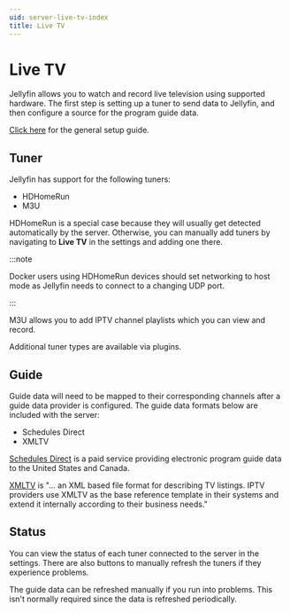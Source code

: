 ```yaml
---
uid: server-live-tv-index
title: Live TV
---
```


# Live TV

Jellyfin allows you to watch and record live television using supported hardware. The first step is setting up a tuner to send data to Jellyfin, and then configure a source for the program guide data.

[Click here](/docs/general/server/live-tv/setup-guide) for the general setup guide.

## Tuner

Jellyfin has support for the following tuners:

- HDHomeRun
- M3U

HDHomeRun is a special case because they will usually get detected automatically by the server. Otherwise, you can manually add tuners by navigating to **Live TV** in the settings and adding one there.

:::note

Docker users using HDHomeRun devices should set networking to host mode as Jellyfin needs to connect to a changing UDP port.

:::

M3U allows you to add IPTV channel playlists which you can view and record.

Additional tuner types are available via plugins.

## Guide

Guide data will need to be mapped to their corresponding channels after a guide data provider is configured. The guide data formats below are included with the server:

- Schedules Direct
- XMLTV

[Schedules Direct](http://www.schedulesdirect.org) is a paid service providing electronic program guide data to the United States and Canada.

[XMLTV](http://wiki.xmltv.org/index.php/Main_Page) is "... an XML based file format for describing TV listings. IPTV providers use XMLTV as the base reference template in their systems and extend it internally according to their business needs."

## Status

You can view the status of each tuner connected to the server in the settings. There are also buttons to manually refresh the tuners if they experience problems.

The guide data can be refreshed manually if you run into problems. This isn't normally required since the data is refreshed periodically.
